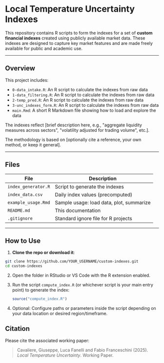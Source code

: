 # Local Temperature Uncertainty Indexes

This repository contains R scripts to form the indexes for a set of **custom financial indexes** created using publicly available market data. These indexes are designed to capture key market features and are made freely available for public and academic use.

---

## Overview

This project includes:

- `0-data_intake.R`: An R script to calculate the indexes from raw data
- `1-data_filtering.R`: An R script to calculate the indexes from raw data
- `2-temp_pred.R`: An R script to calculate the indexes from raw data
- `3-unc_indexes_form.R`: An R script to calculate the indexes from raw data
- `main.Rmd`: A short R Markdown file showing how to load and explore the data

The indexes reflect [brief description here, e.g., "aggregate liquidity measures across sectors", "volatility adjusted for trading volume", etc.].

The methodology is based on [optionally cite a reference, your own method, or keep it general].

---

## Files

| File                | Description                                        |
|---------------------|----------------------------------------------------|
| `index_generator.R` | Script to generate the indexes                     |
| `index_data.csv`    | Daily index values (precomputed)                   |
| `example_usage.Rmd` | Sample usage: load data, plot, summarize           |
| `README.md`         | This documentation                                 |
| `.gitignore`        | Standard ignore file for R projects                |

---

## How to Use

1. **Clone the repo or download it**:

```bash
git clone https://github.com/YOUR_USERNAME/custom-indexes.git
cd custom-indexes
```


2. Open the folder in RStudio or VS Code with the R extension enabled.

3. Run the script `compute_index.R` (or whichever script is your main entry point) to generate the index:
    ```r
    source("compute_index.R")
    ```

4. Optional: Configure paths or parameters inside the script depending on your data location or desired region/timeframe.



## Citation

Please cite the associated working paper:

> Cavaliere, Giuseppe, Luca Fanelli and Fabio Franceschini (2025). *Local Temperature Uncertainty*. Working Paper. <!-- [Link to paper if available] -->



